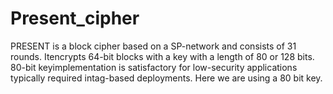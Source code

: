 # Present_cipher
PRESENT is a block cipher based on a ​SP-network​ and consists of 31 rounds. Itencrypts 64-bit blocks with a key with a length of 80 or 128 bits. 80-bit keyimplementation is satisfactory for low-security applications typically required intag-based deployments.
Here we are using a 80 bit key.
